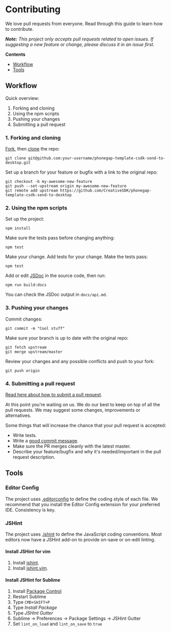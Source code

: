 # Contributing

We love pull requests from everyone. Read through this guide to learn how to contribute.

_**Note:** This project only accepts pull requests related to open issues. If suggesting a new feature or change, please discuss it in an issue first._

**Contents**

- [Workflow](#workflow)
- [Tools](#tools)


## Workflow

Quick overview:

1. Forking and cloning
1. Using the npm scripts
1. Pushing your changes
1. Submitting a pull request

### 1. Forking and cloning

[Fork](https://help.github.com/articles/fork-a-repo/), then [clone](https://help.github.com/articles/cloning-a-repository/) the repo:

```
git clone git@github.com:your-username/phonegap-template-csdk-send-to-desktop.git
```

Set up a branch for your feature or bugfix with a link to the original repo:

```
git checkout -b my-awesome-new-feature
git push --set-upstream origin my-awesome-new-feature
git remote add upstream https://github.com/CreativeSDK/phonegap-template-csdk-send-to-desktop
```


### 2. Using the npm scripts

Set up the project:

```
npm install
```

Make sure the tests pass before changing anything:

```
npm test
```

Make your change. Add tests for your change. Make the tests pass:

```
npm test
```

Add or edit [JSDoc](http://usejsdoc.org/) in the source code, then run:

```
npm run build:docs
```

You can check the JSDoc output in `docs/api.md`.


### 3. Pushing your changes

Commit changes:

```
git commit -m "Cool stuff"
```

Make sure your branch is up to date with the original repo:

```
git fetch upstream
git merge upstream/master
```

Review your changes and any possible conflicts and push to your fork:

```
git push origin
```

### 4. Submitting a pull request

[Read here about how to submit a pull request](https://help.github.com/articles/creating-a-pull-request/).

At this point you're waiting on us. We do our best to keep on top of all the pull requests. We may suggest some changes, improvements or alternatives.

Some things that will increase the chance that your pull request is accepted:

- Write tests.
- Write a [good commit message](http://chris.beams.io/posts/git-commit/).
- Make sure the PR merges cleanly with the latest master.
- Describe your feature/bugfix and why it's needed/important in the pull request description.


## Tools

### Editor Config

The project uses [.editorconfig](http://editorconfig.org/) to define the coding
style of each file. We recommend that you install the Editor Config extension
for your preferred IDE. Consistency is key.

### JSHint

The project uses [.jshint](http://jshint.com/docs) to define the JavaScript
coding conventions. Most editors now have a JSHint add-on to provide on-save
or on-edit linting.

#### Install JSHint for vim

1. Install [jshint](https://www.npmjs.com/package/jshint).
1. Install [jshint.vim](https://github.com/wookiehangover/jshint.vim).

#### Install JSHint for Sublime

1. Install [Package Control](https://packagecontrol.io/installation)
1. Restart Sublime
1. Type `CMD+SHIFT+P`
1. Type _Install Package_
1. Type _JSHint Gutter_
1. Sublime -> Preferences -> Package Settings -> JSHint Gutter
1. Set `lint_on_load` and `lint_on_save` to `true`
